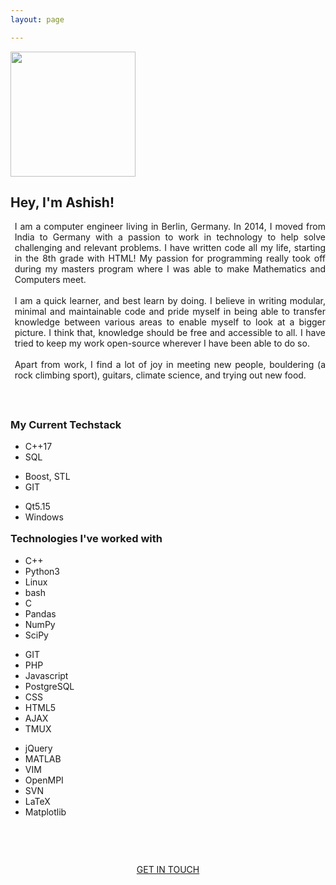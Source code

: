 ```yaml
---
layout: page

---
```


<div class="project-list">

<img src="{{site.baseurl}}/assets/img/ashish_vinayak-circle.png" width="200" height="200" style="align-self: center">


<h2>Hey, I'm Ashish!</h2> 
<div align="justify" style="margin-left: 5pt;">
I am a computer engineer living in Berlin, Germany. 
In 2014, I moved from India to Germany with a passion to work in technology to help solve challenging and relevant problems.
I have written code all my life, starting in the 8th grade with HTML! My passion for programming really took off during my masters program
where I was able to make Mathematics and Computers meet. 
<br><br>
I am a quick learner, and best learn by doing. I believe in writing modular, minimal and maintainable code 
and pride myself in being able to transfer knowledge between various areas to enable myself to look at a bigger picture.
I think that, knowledge should be free and accessible to all. I have tried to keep my work open-source wherever I have been able to do so. 
<br><br>
Apart from work, I find a lot of joy in meeting new people, bouldering (a rock climbing sport), guitars, climate science, and trying out new food.
</div>
<br><br>
<h3 style="margin-top: 20pt;">My Current Techstack <i class="fa fa-laptop-code"></i></h3>
<div align="left" class="tech-list">
<div>
<ul>
    <li> C++17 </li>
    <li> SQL </li>
</ul>
</div>
<div>
<ul>
    <li> Boost, STL </li>
    <li> GIT </li>
</ul>
</div>

<div>
<ul>
    <li> Qt5.15 </li>
    <li> Windows </li>
</ul>
</div>

</div>


<h3 style="margin-top: 12pt;">Technologies I've worked with <i class="fa fa-glasses"></i></h3>

<div align="left" class="tech-list">
<div>
<ul>
    <li> C++ <i class="fa fa-star" style="color: gold" title="I have worked with C++ for 4+ years. I simply love STL!"></i></li>
    <li> Python3 <i class="fa fa-star" style="color: gold" title="Python is my favorite scripting language! 6+ years"></i></li>
    <li> Linux <i class="fa fa-heart" style="color: red" title="I love working on Linux. I switched in 2013 and have never gone back!"></i></li>
    <li> bash <i class="fa fa-star" style="color: gold" title="I have worked with Fish and still prefer bash."></i></li>
    <li> C </li>
    <li> Pandas</li>
    <li> NumPy </li>
    <li> SciPy</li>
</ul>
</div>
<div>
<ul>
    <li> GIT <i class="fa fa-star" style="color: gold" title="Everytime I submit a pull request, I thank Linus for GIT. I have been using it for 4+ years now."></i></li>
    <li> PHP <i class="fa fa-star" style="color: gold" title="I have done some really interesting content management development in PHP. Check out my Portfolio."></i></li>
    <li> Javascript <i class="fa fa-star" style="color: gold;" title="I have picked up on Javascript recently and find it to be fascinating language!"></i></li>
    <li> PostgreSQL </li>
    <li> CSS </li>
    <li> HTML5 </li>
    <li> AJAX </li> 
    <li> TMUX <i class="fa fa-heart" style="color: red;" title="Thank god for TMUX!"></i></li> 
</ul>
</div>
<div>
<ul>
    <li> jQuery <i class="fa fa-heart" style="color: red;" title="I'm improving my jQuery at the moment. I also love the jQuery UI library."></i></li>
    <li> MATLAB </li>
    <li> VIM <i class="fa fa-heart" style="color: red" title="I switched to VIM in 2021 after using it for 5+ years and fiddling around with a bunch of IDEs. Hit me up for my vimrc. :) "></i></li>
    <li> OpenMPI </li>
    <li> SVN </li>
    <li> LaTeX </li>
    <li> Matplotlib </li>
</ul>
</div>
</div>
</div>

<br> <br>
<div align="center" style="margin: 20pt 0;">
<a class="button bold" href="https://www.linkedin.com/in/ashishvinayak/">GET IN TOUCH</a>
</div>
